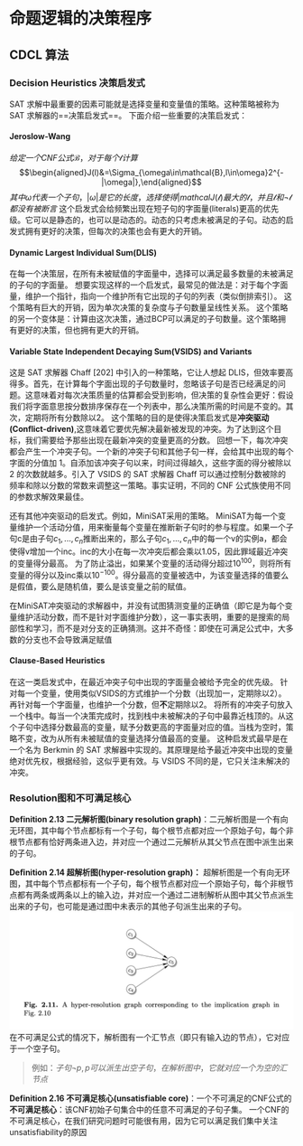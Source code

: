 
# 命题逻辑的决策程序


## CDCL 算法
### Decision Heuristics 决策启发式

SAT 求解中最重要的因素可能就是选择变量和变量值的策略。这种策略被称为 SAT 求解器的==决策启发式==。
下面介绍一些重要的决策启发式：

#### Jeroslow-Wang
$给定一个CNF公式\mathcal{B}，对于每个\mathcal{l}计算$
$$\begin{aligned}J(l)&=\Sigma_{\omega\in\mathcal{B},l\in\omega}2^{-|\omega|},\end{aligned}$$
$其中\omega 代表一个子句，|\omega|是它的长度，选择使得|mathcal{J}(\mathcal{l})最大的\mathcal{l}，并且\mathcal{l}和\neg \mathcal{l}都没有被断言$
这个启发式会给频繁出现在短子句的字面量(literals)更高的优先级。它可以是静态的，也可以是动态的。动态的只考虑未被满足的子句。动态的启发式拥有更好的决策，但每次的决策也会有更大的开销。

#### Dynamic Largest Individual Sum(DLIS)
在每一个决策层，在所有未被赋值的字面量中，选择可以满足最多数量的未被满足的子句的字面量。
想要实现这样的一个启发式，最常见的做法是：对于每个字面量，维护一个指针，指向一个维护所有它出现的子句的列表（类似倒排索引）。
这个策略有巨大的开销，因为单次决策的复杂度与子句数量呈线性关系。
这个策略的另一个变体是：计算由这次决策，通过BCP可以满足的子句数量。这个策略拥有更好的决策，但也拥有更大的开销。

#### Variable State Independent Decaying Sum(VSIDS) and Variants
这是 SAT 求解器 Chaff \[202\] 中引入的一种策略，它让人想起 DLIS，但效率要高得多。首先，在计算每个字面出现的子句数量时，忽略该子句是否已经满足的问题。这意味着对每次决策质量的估算都会受到影响，但决策的复杂性会更好：假设我们将字面意思按分数排序保存在一个列表中，那么决策所需的时间是不变的。其次，定期将所有分数除以2。
这个策略的目的是使得决策启发式是**冲突驱动(Conflict-driven)**,这意味着它要优先解决最新被发现的冲突。为了达到这个目标，我们需要给予那些出现在最新冲突的变量更高的分数。
回想一下，每次冲突都会产生一个冲突子句。一个新的冲突子句和其他子句一样，会给其中出现的每个字面的分值加 1。自添加该冲突子句以来，时间过得越久，这些字面的得分被除以 2 的次数就越多。引入了 VSIDS 的 SAT 求解器 Chaff 可以通过控制分数被除的频率和除以分数的常数来调整这一策略。事实证明，不同的 CNF 公式族使用不同的参数求解效果最佳。

还有其他冲突驱动的启发式。例如，MiniSAT采用的策略。
MiniSAT为每一个变量维护一个活动分值，用来衡量每个变量在推断新子句时的参与程度。如果一个子句c是由子句$c_1,...,c_n$推断出来的，那么子句$c_1,...,c_n$中的每一个v的实例a，都会使得v增加一个inc。inc的大小在每一次冲突后都会乘以1.05，因此罪域最近冲突的变量得分最高。
为了防止溢出，如果某个变量的活动得分超过$10^{100}$，则将所有变量的得分以及inc乘以$10^{-100}$。得分最高的变量被选中，为该变量选择的值要么是假值，要么是随机值，要么是该变量之前的赋值。

在MiniSAT冲突驱动的求解器中，并没有试图猜测变量的正确值（即它是为每个变量维护活动分数，而不是针对字面维护分数），这一事实表明，重要的是搜索的局部性和学习，而不是对分支的正确猜测。这并不奇怪：即使在可满足公式中，大多数的分支也不会导致满足赋值

#### Clause-Based Heuristics
在这一类启发式中，在最近冲突子句中出现的字面量会被给予完全的优先级。
针对每一个变量，使用类似VSIDS的方式维护一个分数（出现加一，定期除以2）。再针对每一个字面量，也维护一个分数，但**不**定期除以2。
将所有的冲突子句放入一个栈中。每当一个决策完成时，找到栈中未被解决的子句中最靠近栈顶的。从这个子句中选择分数最高的变量，赋予分数更高的字面量对应的值。当栈为空时，策略不变，改为从所有未被赋值的变量选择分值最高的变量。
这种启发式最早是在一个名为 Berkmin 的 SAT 求解器中实现的。其原理是给予最近冲突中出现的变量绝对优先权，根据经验，这似乎更有效。与 VSIDS 不同的是，它只关注未解决的冲突。

### Resolution图和不可满足核心

**Definition 2.13 二元解析图(binary resolution graph)**：二元解析图是一个有向无环图，其中每个节点都标有一个子句，每个根节点都对应一个原始子句，每个非根节点都有恰好两条进入边，并对应一个通过二元解析从其父节点在图中派生出来的子句。

**Deﬁnition 2.14 超解析图(hyper-resolution graph)：** 超解析图是一个有向无环图，其中每个节点都标有一个子句，每个根节点都对应一个原始子句，每个非根节点都有两条或两条以上的输入边，并对应一个通过二进制解析从图中其父节点派生出来的子句，也可能是通过图中未表示的其他子句派生出来的子句。
![image.png](https://raw.githubusercontent.com/ustc21xyx/picture-bed/main/20240515181335.png)
在不可满足公式的情况下，解析图有一个汇节点（即只有输入边的节点），它对应于一个空子句。
> 例如：$子句\neg p,p可以派生出空子句，在解析图中，它就对应一个为空的汇节点$
>

**Definition 2.16 不可满足核心(unsatisfiable core)**：一个不可满足的CNF公式的**不可满足核心**：该CNF初始子句集合中的任意不可满足的子句子集。
一个CNF的不可满足核心，在我们研究问题时可能很有用，因为它可以满足我们集中关注unsatisfiability的原因

